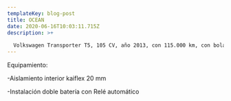 ```yaml
---
templateKey: blog-post
title: OCEAN
date: 2020-06-16T10:03:11.715Z
description: >+
  
  Volkswagen Transporter T5, 105 CV, año 2013, con 115.000 km, con bola de enganche, aire acondicionado y radio CD con bluetooth, homologada como furgón vivienda.
---
```



Equipamiento: 

\-Aislamiento interior kaiflex 20 mm 

\-Instalación doble batería con Relé automático

```

```